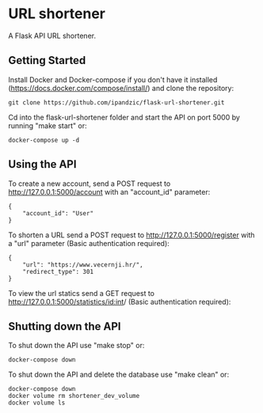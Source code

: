 # URL shortener

A Flask API URL shortener.

## Getting Started 

Install Docker and Docker-compose if you don't have it installed (https://docs.docker.com/compose/install/) and clone the repository:
```
git clone https://github.com/ipandzic/flask-url-shortener.git
```

Cd into the flask-url-shortener folder and start the API on port 5000 by running "make start" or:
```
docker-compose up -d
```

## Using the API

To create a new account, send a POST request to http://127.0.0.1:5000/account with an "account_id" parameter: 
```
{
	"account_id": "User"
}
```

To shorten a URL send a POST request to http://127.0.0.1:5000/register with a "url" parameter (Basic authentication required): 
```
{
	"url": "https://www.vecernji.hr/",
	"redirect_type": 301
}
```

To view the url statics send a GET request to http://127.0.0.1:5000/statistics/<id:int>/ (Basic authentication required):

## Shutting down the API

To shut down the API use "make stop" or:
```
docker-compose down
```

To shut down the API and delete the database use "make clean" or:
```
docker-compose down
docker volume rm shortener_dev_volume
docker volume ls
```